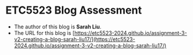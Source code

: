 
# ETC5523 Blog Assessment

* The author of this blog is **Sarah Liu**.
* The URL for this blog is [https://etc5523-2024.github.io/assignment-3-v2-creating-a-blog-sarah-liu17/](https://etc5523-2024.github.io/assignment-3-v2-creating-a-blog-sarah-liu17/)

